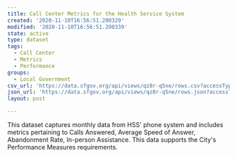 ```yaml
---
title: Call Center Metrics for the Health Service System
created: '2020-11-10T16:56:51.200329'
modified: '2020-11-10T16:56:51.200339'
state: active
type: dataset
tags:
  - Call Center
  - Metrics
  - Performance
groups:
  - Local Government
csv_url: 'https://data.sfgov.org/api/views/qz8r-q5ne/rows.csv?accessType=DOWNLOAD'
json_url: 'https://data.sfgov.org/api/views/qz8r-q5ne/rows.json?accessType=DOWNLOAD'
layout: post

---
```

This dataset captures monthly data from HSS' phone system and includes metrics pertaining to Calls Answered, Average Speed of Answer, Abandonment Rate, In-person Assistance. This data supports the City's Performance Measures requirements.
